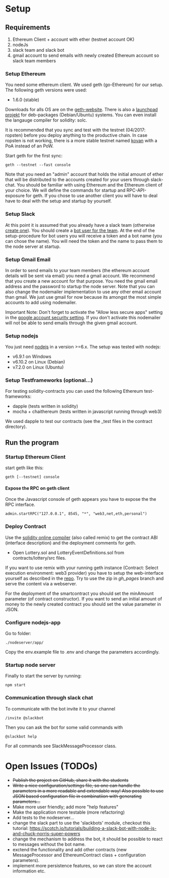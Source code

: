 # Setup

## Requirements

1. Ethereum Client + account with ether (testnet account OK)
1. nodeJs
1. slack team and slack bot
1. gmail account to send emails with newly created Ethereum account so slack team members

### Setup Ethereum
You need some ethereum client. We used geth (go-Ethereum) for our setup. The following geth versions were used:

* 1.6.0 (stable)

Downloads for alls OS are on the [geth-website](https://launchpad.net/~ethereum/+archive/ubuntu/ethereum). There is also a [launchpad projekt](https://launchpad.net/~ethereum/+archive/ubuntu/ethereum) for deb-packages (Debian/Ubuntu) systems. You can even install the langauge compiler for solidity: solc.

It is recommended that you sync and test with the testnet (04/2017: ropsten) before you deploy anything to the productive chain.
In case ropsten is not working, there is a more stable testnet named [kovan](https://github.com/kovan-testnet/proposal) with a PoA instead of an PoW.

Start geth for the first sync:
		
	geth --testnet --fast console

Note that you need an "admin" account that holds the initial amount of ether that will be distributed to the accounts created for your users through slack-chat. You should be familiar with using Ethereum and the Ethereum client of your choice. We will define the commands for startup and RPC-API-exposure for geth. If you chose to use another client you will have to deal have to deal with the setup and startup by yourself.


### Setup Slack

At this point it is assumed that you already have a slack team (otherwise [create one](https://slack.com/create)).
You should create a [bot user for the team](https://api.slack.com/bot-users). At the end of the setup-procedure for bot users you will receive a token and a bot name (you can chose the name). You will need the token and the name to pass them to the node server at startup.

### Setup Gmail Email

In order to send emails to your team members (the ethereum account details will be sent via email) you need a gmail account. We recommend that you create a new account for that purpose. You need the gmail email address and the password to startup the node server. Note that you can also change the nodemailer implementation to use any other email account than gmail. We just use gmail for now because its amongst the most simple accounts to add using nodemailer.

Important Note: Don't forget to activate the "Allow less secure apps" setting in the [google account security setting](https://myaccount.google.com/security). If you don't activate this nodemailer will not be able to send emails through the given gmail account.


### Setup nodejs

You just need [nodejs](https://nodejs.org/en/download/) in a version >=6.x.
The setup was tested with nodejs:

* v6.9.1 on Windows
* v6.10.2 on Linux (Debian)
* v7.2.0 on Linux (Ubuntu)

### Setup Testframeworks (optional...)

For testing solidity-contracts you can used the following Ethereum test-frameworks:

* dapple (tests written in solidity)
* mocha + chaithereum (tests written in javascript running through web3)

We used dapple to test our contracts (see the _test files in the contract directory).

## Run the program

### Startup Ethereum Client

start geth like this:
		
	geth [--testnet] console

#### Expose the RPC on geth client
Once the Javascript console of geth appears you have to expose the the RPC interface.

	admin.startRPC("127.0.0.1", 8545, "*", "web3,net,eth,personal")

### Deploy Contract

Use the [solidity online compiler](https://ethereum.github.io/browser-solidity) (also called remix) to get the contract ABI (interface description) and the deployment comments for geth.
* Open Lottery.sol and LotteryEventDefinitions.sol from contracts/lottery/src files.

If you want to use remix with your running geth instance (Contract: Select execution environment: web3 provider) you have to setup the web-interface yourself as described in the [repo](https://github.com/ethereum/browser-solidity).
Try to use the zip in *gh_pages* branch and serve the content via a webserver.

For the deployment of the smartcontract you should set the minAmount parameter (of contract constructor). If you want to send an initial amount of money to the newly created contract you should set the value parameter in JSON.

### Configure nodejs-app

Go to folder:

	./nodeserver/app/
	
Copy the env.example file to .env and change the parameters accordingly.

### Startup node server

Finally to start the server by running:

	npm start

### Communication through slack chat
To communicate with the bot invite it to your channel

    /invite @slackbot
    
Then you can ask the bot for some valid commands with
    
    @slackbot help

For all commands see SlackMessageProcessor class.


# Open Issues (TODOs)

* ~~Publish the project on GitHub, share it with the students~~
* ~~Write a nice configuration/settings file, so one can handle the parameters in a more readable and extendable way! Also possible to use JSON based configuration file in combinatiion with generating parameters...~~
* Make more user friendly; add more "help features"
* Make the application more testable (more refactoring)
* Add tests to the nodeserver...
* change the slack part to use the 'slackbots' module, checkout this tutorial: https://scotch.io/tutorials/building-a-slack-bot-with-node-js-and-chuck-norris-super-powers
* change the mechanism to address the bot, it should be possible to react to messages without the bot name.
* exctend the functionality and add other contracts (new MessageProcessor and EthereumContract class + configuration parameters).
* implement more persistence features, so we can store the account information etc.


